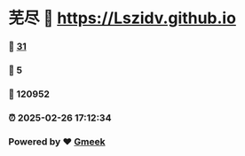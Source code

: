 # 芜尽 :link: https://Lszidv.github.io 
### :page_facing_up: [31](https://Lszidv.github.io/tag.html) 
### :speech_balloon: 5 
### :hibiscus: 120952 
### :alarm_clock: 2025-02-26 17:12:34 
### Powered by :heart: [Gmeek](https://github.com/Meekdai/Gmeek)
